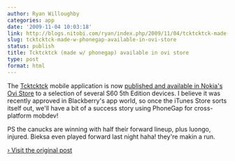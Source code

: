 ```yaml
---
author: Ryan Willoughby
categories: app
date: '2009-11-04 10:03:18'
link: http://blogs.nitobi.com/ryan/index.php/2009/11/04/tcktcktck-made-w-phonegap-available-in-ovi-store/
slug: tcktcktck-made-w-phonegap-available-in-ovi-store
status: publish
title: Tcktcktck (made w/ phonegap) available in ovi store
type: post
format: html
---
```


<p>The <a href="http://tcktcktck.org">Tcktcktck</a> mobile application is now <a href="http://store.ovi.com/content/7768D145DCED51E1E040050A85324FB8">published and available in Nokia's Ovi Store</a> to a selection of several S60 5th Edition devices. I believe it was recently approved in Blackberry's app world, so once the iTunes Store sorts itself out, we'll have a bit of a success story using PhoneGap for cross-platform mobdev!</p>

<p>PS the canucks are winning with half their forward lineup, plus luongo, injured. Bieksa even played forward last night haha! they're makin a run.</p>

<p><a href="http://blogs.nitobi.com/ryan/index.php/2009/11/04/tcktcktck-made-w-phonegap-available-in-ovi-store/"> › Visit the original post</a></p>

